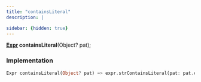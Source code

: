 ```yaml
---
title: "containsLiteral"
description: |

sidebar: {hidden: true}
---
```

<span class="dart-code"><strong>[Expr] containsLiteral</strong>(<span class="nobr">Object? pat</span>);</span>


### Implementation
```dart
Expr containsLiteral(Object? pat) => expr.strContainsLiteral(pat: pat.expr);
```

[Expr]: /reference/classes/expr